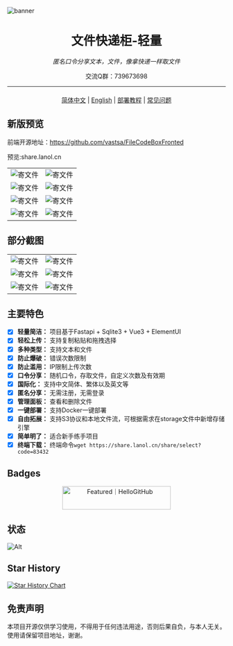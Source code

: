 ![banner](https://fastly.jsdelivr.net/gh/vastsa/FileCodeBox@V1.6/static/banners/img_1.png)

<div align="center">
<h1>文件快递柜-轻量</h1>
<p><em>匿名口令分享文本，文件，像拿快递一样取文件</em></p>
<p>交流Q群：739673698</p>
</div>


---


<div align="center" style="text-align: center;margin: 20px">
    <a href="./readme.md">简体中文</a> | 
    <a href="./readme_en.md">English</a> | 
    <a href="https://github.com/vastsa/FileCodeBox/wiki/%E9%83%A8%E7%BD%B2%E6%95%99%E7%A8%8B">部署教程</a> | 
    <a href="https://github.com/vastsa/FileCodeBox/wiki/%E9%83%A8%E7%BD%B2%E6%95%99%E7%A8%8B">常见问题</a>
</div>

## 新版预览
前端开源地址：https://github.com/vastsa/FileCodeBoxFronted

预览:share.lanol.cn
<table style="width:100%">
<tr style="width: 100%">
<td style="width: 50%"><img src="./.github/images/img_7.png" alt="寄文件"></td>
<td style="width: 50%"><img src="./.github/images/img_8.png" alt="寄文件"></td>
</tr>
<tr style="width: 100%">
<td style="width: 50%"><img src="./.github/images/img_10.png" alt="寄文件"></td>
<td style="width: 50%"><img src="./.github/images/img_9.png" alt="寄文件"></td>
</tr>
<tr style="width: 100%">
<td style="width: 50%"><img src="./.github/images/img_11.png" alt="寄文件"></td>
<td style="width: 50%"><img src="./.github/images/img_12.png" alt="寄文件"></td>
</tr>
<tr style="width: 100%">
<td style="width: 50%"><img src="./.github/images/img_13.png" alt="寄文件"></td>
<td style="width: 50%"><img src="./.github/images/img_14.png" alt="寄文件"></td>
</tr>
</table>

## 部分截图

<table style="width:100%">
<tr style="width: 100%">
<td style="width: 50%"><img src="./.github/images/img.png" alt="寄文件"></td>
<td style="width: 50%"><img src="./.github/images/img_1.png" alt="寄文件"></td>
</tr>
<tr style="width: 100%">
<td style="width: 50%"><img src="./.github/images/img_2.png" alt="寄文件"></td>
<td style="width: 50%"><img src="./.github/images/img_3.png" alt="寄文件"></td>
</tr>
<tr style="width: 100%">
<td style="width: 50%"><img src="./.github/images/img_4.png" alt="寄文件"></td>
<td style="width: 50%"><img src="./.github/images/img_5.png" alt="寄文件"></td>
</tr>
</table>

## 主要特色

- [x] **轻量简洁：** 项目基于Fastapi + Sqlite3 + Vue3 + ElementUI
- [x] **轻松上传：** 支持复制粘贴和拖拽选择
- [x] **多种类型：** 支持文本和文件
- [x] **防止爆破：** 错误次数限制
- [x] **防止滥用：** IP限制上传次数
- [x] **口令分享：** 随机口令，存取文件，自定义次数及有效期
- [x] **国际化：** 支持中文简体、繁体以及英文等
- [x] **匿名分享：** 无需注册，无需登录
- [x] **管理面板：** 查看和删除文件
- [x] **一键部署：** 支持Docker一键部署
- [x] **自由拓展：** 支持S3协议和本地文件流，可根据需求在storage文件中新增存储引擎
- [x] **简单明了：** 适合新手练手项目
- [x] **终端下载：** 终端命令`wget https://share.lanol.cn/share/select?code=83432`

## Badges
<div align="center">
<a href="https://hellogithub.com/repository/75ad7ffedd404a6485b4d621ec5b47e6" target="_blank"><img src="https://api.hellogithub.com/v1/widgets/recommend.svg?rid=75ad7ffedd404a6485b4d621ec5b47e6&claim_uid=beSz6INEkCM4mDH" alt="Featured｜HelloGitHub" style="width: 250px; height: 54px;" width="250" height="54" /></a>
</div>

## 状态

![Alt](https://repobeats.axiom.co/api/embed/7a6c92f1d96ee57e6fb67f0df371528397b0c9ac.svg "Repobeats analytics image")

## Star History

[![Star History Chart](https://api.star-history.com/svg?repos=vastsa/FileCodeBox&type=Date)](https://star-history.com/#vastsa/FileCodeBox&Date)


## 免责声明

本项目开源仅供学习使用，不得用于任何违法用途，否则后果自负，与本人无关。使用请保留项目地址，谢谢。